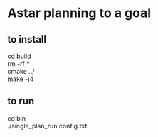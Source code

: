 # Astar planning to a goal


## to install
cd build  
rm -rf *  
cmake ../  
make -j4  

## to run
cd bin  
./single_plan_run config.txt  

